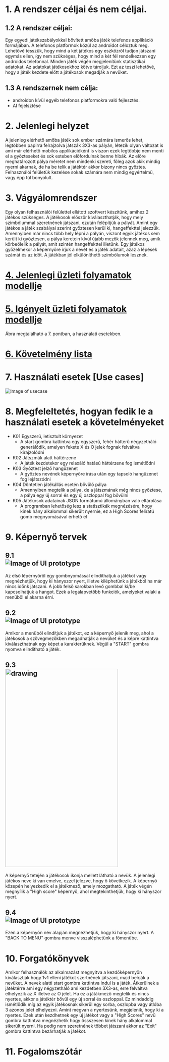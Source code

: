 # 1. A rendszer céljai és nem céljai.
## 1.2 A rendszer céljai:
Egy egyedi játékszabályokkal bővített amőba játék telefenos applikáció formájában. A telefonos platformok közül az androidot céloztuk meg.
Lehetővé tesszük, hogy mind a két játékos egy eszközről tudjon játszani egymás ellen, így nem szükséges, hogy mind a két fél rendelkezzen egy androidos telefonnal.
Minden játék végén megjelenítünk statisztikai adatokat. Az adatokat játékosokhoz kötve tároljuk. Ezt az teszi lehetővé, hogy a játék kezdete előtt a játékosok megadják a nevüket.

## 1.3 A rendszernek nem célja:
 - androidon kívül egyéb telefonos platformokra való fejlesztés.
 - AI fejelsztése 

# 2. Jelenlegi helyzet
A jelenleg elérhető amőba játék sok ember számára ismerős lehet, legtöbben papirra felrajzolva játszák 3X3-as pályán, létezik olyan
változat is ami már elérhető mobilos applikációként is viszon ezek legtöbbje nem menti el a győzteseket és sok esteben előfordulnak benne
hibák. Az előre meghatározott pálya méretet nem mindenki szereti, főleg azok akik mindig nyerni akarnak, de ha be telik a játéktér akkor bizony nincs
győztes. Felhasználói felületük kezelése sokak számára nem mindig egyértelmű, vagy épp túl bonyolult.
# 3. Vágyálomrendszer
  Egy olyan felhasználói felülettel ellátott szoftvert készítünk, amihez 2 játékos szükséges.
A játékosok először kiválaszthatják, hogy mely szimbólummal szeretnének játszani, ezután felépítjük a pályát. Amint egy játékos a játék szabályai szerint
győztesen kerül ki, hangeffekttel jelezzük. Amennyiben már nincs több hely lépni a pályán, viszont egyik játékos sem került ki győztesen, a pálya keretein
kívül újabb mezők jelennek meg, amik körbeölelik a pályát, amit szintén hangeffekttel illetünk. Egy játékos győzelmekor a képernyőre írjuk a nevét és a
játék adatait, azaz a lépések számát és az időt. A játékban jól elkülöníthető szimbólumok lesznek.
# [4. Jelenlegi üzleti folyamatok modellje](Követelményspecifikáció.md#3)
# [5. Igényelt üzleti folyamatok modellje](Követelményspecifikáció.md#4)
Ábra megtalálható a 7. pontban, a használati esetekben.
# [6. Követelmény lista](Követelményspecifikáció.md#6)
# 7. Használati esetek [Use cases]
![Image of usecase](img/data.png)
# 8. Megfeleltetés, hogyan fedik le a használati esetek a követelményeket
- K01 Egyszerű, letisztult környezet
  - A start gombra kattintva egy egyszerű, fehér hátterű négyzetháló generálódik, amelyen fekete X és O jelek fognak felváltva kirajzolódni
- K02 Játszmák alatt háttérzene
  - A játék kezdetekor egy relaxáló hatású háttérzene fog ismétlődni
- K03 Győztest jelző hangüzenet
  - A győztes nevének képernyőre írása után egy tapsoló hangüzenet fog lejátszódni
- K04 Döntetlen játékállás esetén bővülő pálya
  - Amennyiben megtelik a pálya, de a játszmának még nincs győztese, a pálya egy új sorral és egy új oszloppal fog bővülni
- K05 Játékosok adatainak JSON formátumú állományban való eltárolása
  - A programban lehetőség lesz a statisztikák megnézésére, hogy kinek hány alkalommal sikerült nyernie, ez a High Scores feliratú gomb megnyomásával érhető el
# 9. Képernyő tervek
## 9.1 <br/> ![Image of UI prototype](img/prototype_menu.png)
Az első lépernyőről egy gombnyomással elindíthatjuk a játékot vagy megnézhetjük, hogy ki hányszor nyert, illetve kiléphetünk a játékból ha már nincs időnk játszani. A jobb felső sarokban levő gombbal ki/be kapcsolhatjuk a hangot. Ezek a legalapvetőbb funkciók, amelyeket valaki a menüből el akarna érni.
## 9.2 <br/> ![Image of UI prototype](img/prototype_prep.png)
Amikor a menüből elindítjuk a játékot, ez a képernyő jelenik meg, ahol a játékosok a szövegmezőkben megadhatják a nevüket és a képre kattintva kiválaszthatnak egy képet a karakterüknek. Végül a "START" gombra nyomva elindítható a játék.
## 9.3 <br/> <img src="img/prototype_game.png" alt="drawing" width="357" height="628"/>
A képernyő tetején a játékosok ikonja mellett látható a nevük. A jelenlegi játékos neve ki van emelve, ezzel jelezve, hogy ő következik. A képernyő közepén helyezkedik el a játékmező, amely mozgatható. A játék végén megnyílik a "High score" képernyő, ahol megtekinthetjük, hogy ki hányszor nyert.
## 9.4 <br/> ![Image of UI prototype](img/prototype_scores.png)
Ezen a képernyőn név alapján megnézhetjük, hogy ki hányszor nyert. A "BACK TO MENU" gombra menve visszaléphetünk a főmenübe.

# 10. Forgatókönyvek
Amikor felhasználók az alkalmazást megnyitva a kezdőképernyőn kiválasztják hogy 1v1 elleni játékot szertnének játszani, majd beírják a nevüket. A nevek alatti start gombra
kattintva indul is a játék. Átkerülnek a játéktérre ami egy négyzetháló ami kezdetben 3X3-as, erre felváltva elhelyezik az X illetve az O jelet. Ha ez a játákmező megtelik
és nincs nyertes, akkor a játéktér bővül egy új sorral és oszloppal. Ez mindaddig ismétlődik míg az egyik játékosnak sikerül egy sorba, oszlopba vagy átlóba 3 azonos jelet
elhelyezni. Amint megvan a nyertesünk, megjelenik, hogy ki a nyertes. Ezek után kezdhetnek egy új játékot vagy a "High Scores" nevű gombra kattintva megnézhetik hogy össszesen
kinek hány alkalommal sikerült nyerni. Ha pedig nem szeretnének többet játszani akkor az "Exit" gombra kattintva bezárhatják a játékot.
# 11. Fogalomszótár
